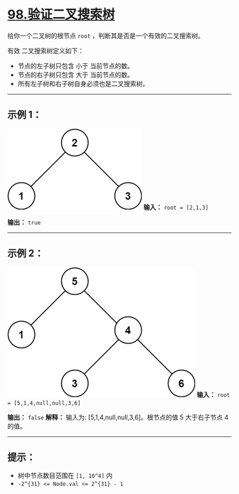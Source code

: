 # [98.验证二叉搜索树](https://leetcode.cn/problems/validate-binary-search-tree/description)

给你一个二叉树的根节点 `root` ，判断其是否是一个有效的二叉搜索树。

有效 二叉搜索树定义如下：
- 节点的左子树只包含 小于 当前节点的数。
- 节点的右子树只包含 大于 当前节点的数。
- 所有左子树和右子树自身必须也是二叉搜索树。

---

## 示例 1：

![示例1](../images/98.验证二叉搜索树1.jpg)
**输入：** `root = [2,1,3]`

**输出：** `true`

---

## 示例 2：

![示例2](../images/98.验证二叉搜索树2.jpg)
**输入：** `root = [5,1,4,null,null,3,6]`

**输出：** `false`
**解释：** 输入为: [5,1,4,null,null,3,6]。根节点的值 5 大于右子节点 4 的值。

---

## 提示：

- 树中节点数目范围在 `[1, 10^4]` 内
- `-2^{31} <= Node.val <= 2^{31} - 1` 